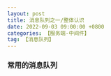 ```yaml
---
layout: post
title: 消息队列之一/整体认识
date: 2022-09-03 09:00:00 +0800
categories: 【服务端-中间件】
tag: 【消息队列】
---
```


### 常用的消息队列
